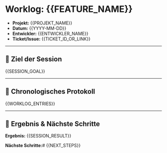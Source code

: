 # Worklog: {{FEATURE_NAME}}

- **Projekt:** {{PROJEKT_NAME}}
- **Datum:** {{YYYY-MM-DD}}
- **Entwickler:** {{ENTWICKLER_NAME}}
- **Ticket/Issue:** {{TICKET_ID_OR_LINK}}

---

## 🎯 Ziel der Session

{{SESSION_GOAL}}

---

## 📝 Chronologisches Protokoll

{{WORKLOG_ENTRIES}}

---

## 🏁 Ergebnis & Nächste Schritte

**Ergebnis:**
{{SESSION_RESULT}}

**Nächste Schritte:**#
{{NEXT_STEPS}}